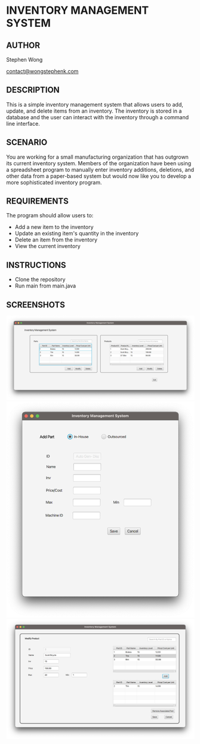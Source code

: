 # INVENTORY MANAGEMENT SYSTEM

## AUTHOR
Stephen Wong

contact@wongstephenk.com

## DESCRIPTION

This is a simple inventory management system that allows users to add, update, and delete items from an inventory. The inventory is stored in a database and the user can interact with the inventory through a command line interface.

## SCENARIO

You are working for a small manufacturing organization that has outgrown its current inventory system. Members of the organization have been using a spreadsheet program to manually enter inventory additions, deletions, and other data from a paper-based system but would now like you to develop a more sophisticated inventory program.

## REQUIREMENTS

The program should allow users to:
* Add a new item to the inventory
* Update an existing item's quantity in the inventory
* Delete an item from the inventory
* View the current inventory

## INSTRUCTIONS
* Clone the repository
* Run main from main.java

## SCREENSHOTS

![Screenshot 2023-04-24 at 4.45.26 PM.png](screenshots%2FScreenshot%202023-04-24%20at%204.45.26%20PM.png)
![Screenshot 2023-04-24 at 4.45.39 PM.png](screenshots%2FScreenshot%202023-04-24%20at%204.45.39%20PM.png)
![Screenshot 2023-04-24 at 4.45.56 PM.png](screenshots%2FScreenshot%202023-04-24%20at%204.45.56%20PM.png)